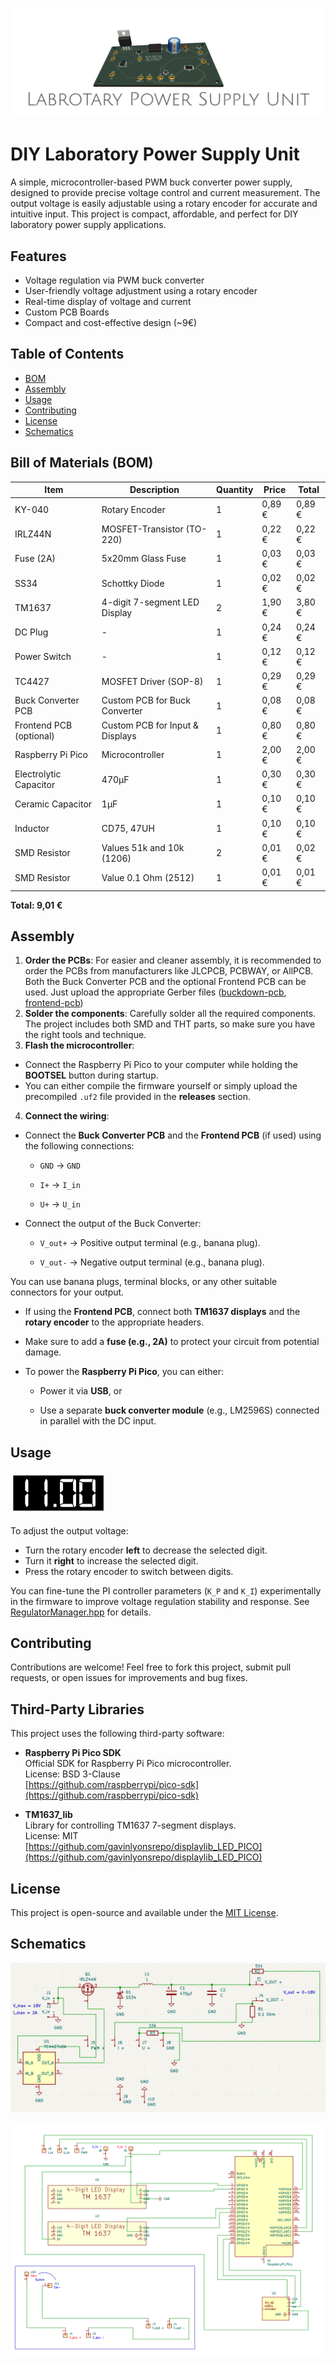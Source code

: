 ![image info](/pictures/Cover.png)
# DIY Laboratory Power Supply Unit
A simple, microcontroller-based PWM buck converter power supply, designed to provide precise voltage control and current measurement. The output voltage is easily adjustable using a rotary encoder for accurate and intuitive input. This project is compact, affordable, and perfect for DIY laboratory power supply applications.

## Features
- Voltage regulation via PWM buck converter
- User-friendly voltage adjustment using a rotary encoder
- Real-time display of voltage and current
- Custom PCB Boards
- Compact and cost-effective design (~9€)


## Table of Contents  
- [BOM](#bom)
- [Assembly](#assembly)  
- [Usage](#usage)  
- [Contributing](#contributing)  
- [License](#license)
- [Schematics](#schematics)

## Bill of Materials (BOM)

| Item                   | Description                         | Quantity | Price   | Total   |
|------------------------|-------------------------------------|----------|---------|---------|
| KY-040                 | Rotary Encoder                      | 1        | 0,89 €  | 0,89 €  |
| IRLZ44N                | MOSFET-Transistor (TO-220)          | 1        | 0,22 €  | 0,22 €  |
| Fuse (2A)              | 5x20mm Glass Fuse                   | 1        | 0,03 €  | 0,03 €  |
| SS34                   | Schottky Diode                      | 1        | 0,02 €  | 0,02 €  |
| TM1637                 | 4-digit 7-segment LED Display       | 2        | 1,90 €  | 3,80 €  |
| DC Plug                | -                                   | 1        | 0,24 €  | 0,24 €  |
| Power Switch           | -                                   | 1        | 0,12 €  | 0,12 €  |
| TC4427                 | MOSFET Driver (SOP-8)               | 1        | 0,29 €  | 0,29 €  |
| Buck Converter PCB     | Custom PCB for Buck Converter       | 1        | 0,08 €  | 0,08 €  |
| Frontend PCB (optional)| Custom PCB for Input & Displays     | 1        | 0,80 €  | 0,80 €  |
| Raspberry Pi Pico      | Microcontroller                     | 1        | 2,00 €  | 2,00 €  |
| Electrolytic Capacitor  | 470µF                               | 1        | 0,30 €  | 0,30 €  |
| Ceramic Capacitor      | 1µF                                 | 1        | 0,10 €  | 0,10 €  |
| Inductor               | CD75, 47UH                          | 1        | 0,10 €  | 0,10 €  |
| SMD Resistor           | Values 51k and 10k (1206)           | 2        | 0,01 €  | 0,02 €  |
| SMD Resistor           | Value 0.1 Ohm      (2512)           | 1        | 0,01 €  | 0,01 €  |


**Total: 9,01 €**




## Assembly
1. **Order the PCBs**:
For easier and cleaner assembly, it is recommended to order the PCBs from manufacturers like JLCPCB, PCBWAY, or AllPCB. Both the Buck Converter PCB and the optional Frontend PCB can be used. Just upload the appropriate Gerber files ([buckdown-pcb](hardware/electrical/buck-converter/Gerber), [frontend-pcb](hardware/electrical/frontend/Gerber))
2. **Solder the components**:
Carefully solder all the required components. The project includes both SMD and THT parts, so make sure you have the right tools and technique.
3. **Flash the microcontroller**:
-   Connect the Raspberry Pi Pico to your computer while holding the **BOOTSEL** button during startup.
-   You can either compile the firmware yourself or simply upload the precompiled `.uf2` file provided in the **releases** section.

4. **Connect the wiring**:
-   Connect the **Buck Converter PCB** and the **Frontend PCB** (if used) using the following connections:
    
    -   `GND` → `GND`
        
    -   `I+` → `I_in`
        
    -   `U+` → `U_in`
        
-   Connect the output of the Buck Converter:
    
    -   `V_out+` → Positive output terminal (e.g., banana plug).
        
    -   `V_out-` → Negative output terminal (e.g., banana plug).
        

You can use banana plugs, terminal blocks, or any other suitable connectors for your output.

-   If using the **Frontend PCB**, connect both **TM1637 displays** and the **rotary encoder** to the appropriate headers.
    
-   Make sure to add a **fuse (e.g., 2A)** to protect your circuit from potential damage.
    
-   To power the **Raspberry Pi Pico**, you can either:
    
    -   Power it via **USB**, or
        
    -   Use a separate **buck converter module** (e.g., LM2596S) connected in parallel with the DC input.

## Usage
<img src="/pictures/display.gif" alt="display" width="150"/>

To adjust the output voltage:

- Turn the rotary encoder **left** to decrease the selected digit.
- Turn it **right** to increase the selected digit.
- Press the rotary encoder to switch between digits.

You can fine-tune the PI controller parameters (`K_P` and `K_I`) experimentally in the firmware to improve voltage regulation stability and response. See [RegulatorManager.hpp](./software/RegulatorManager.hpp) for details.


## Contributing

Contributions are welcome! Feel free to fork this project, submit pull requests, or open issues for improvements and bug fixes.

## Third-Party Libraries

This project uses the following third-party software:

- **Raspberry Pi Pico SDK**  
  Official SDK for Raspberry Pi Pico microcontroller.  
  License: BSD 3-Clause  
  [https://github.com/raspberrypi/pico-sdk](https://github.com/raspberrypi/pico-sdk)

- **TM1637_lib**  
  Library for controlling TM1637 7-segment displays.  
  License: MIT  
  [https://github.com/gavinlyonsrepo/displaylib_LED_PICO](https://github.com/gavinlyonsrepo/displaylib_LED_PICO)

## License

This project is open-source and available under the [MIT License](LICENSE.md).

## Schematics

![image info](/pictures/SchematicBuckRegulator.png)

![image info](/pictures/SchematicFrontend.png)
